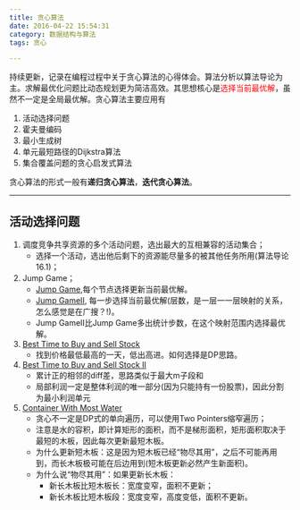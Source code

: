 ```yaml
---
title: 贪心算法
date: 2016-04-22 15:54:31
category: 数据结构与算法
tags: 贪心

---
```


持续更新，记录在编程过程中关于贪心算法的心得体会。算法分析以算法导论为主。求解最优化问题比动态规划更为简洁高效。其思想核心是<font color=red>选择当前最优解</font>，虽然不一定是全局最优解。贪心算法主要应用有
1. 活动选择问题
2. 霍夫曼编码
3. 最小生成树
4. 单元最短路径的Dijkstra算法
5. 集合覆盖问题的贪心启发式算法

贪心算法的形式一般有**递归贪心算法**，**迭代贪心算法**。

---

## 活动选择问题

1. 调度竞争共享资源的多个活动问题，选出最大的互相兼容的活动集合；
	+ 选择一个活动，选出他后剩下的资源能尽量多的被其他任务所用(算法导论16.1)；
2. Jump Game；
	+ [Jump Game](https://github.com/applefishsky009/LeetCode/blob/master/55%20-%20Jump%20Game/55%20-%20Jump%20Game%20%20.cpp),每个节点选择更新当前最优解。
	+ [Jump GameⅡ](https://github.com/applefishsky009/LeetCode/blob/master/45%20-%20Jump%20Game%20II/45%20-%20Jump%20Game%20II.cpp), 每一步选择当前最优解(层数，是一层一一层映射的关系，怎么感觉是在广搜？!)。
	+ Jump GameⅡ比Jump Game多出统计步数，在这个映射范围内选择最优解。
3. [Best Time to Buy and Sell Stock](https://github.com/applefishsky009/LeetCode/blob/master/121%20-%20Best%20Time%20to%20Buy%20and%20Sell%20Stock/121%20-%20Best%20Time%20to%20Buy%20and%20Sell%20Stock.cpp)
	+ 找到价格最低最高的一天，低出高进。如何选择是DP思路。
4. [Best Time to Buy and Sell Stock II](https://github.com/applefishsky009/LeetCode/blob/master/122%20-%20Best%20Time%20to%20Buy%20and%20Sell%20Stock%20II/122%20-%20Best%20Time%20to%20Buy%20and%20Sell%20Stock%20II.cpp)
	+ 累计正的相邻的diff差，思路类似于最大m子段和
	+ 局部利润一定是整体利润的唯一部分(因为只能持有一份股票)，因此分割为最小利润单元
5. [Container With Most Water](https://github.com/applefishsky009/LeetCode/blob/master/11%20-%20Container%20With%20Most%20Water/11%20-%20Container%20With%20Most%20Water.cpp)
	+ 贪心不一定是DP式的单向遍历，可以使用Two Pointers缩窄遍历；
	+ 注意是水的容积，即计算矩形的面积，而不是梯形面积，矩形面积取决于最短的木板，因此每次更新最短木板。
	+ 为什么更新短木板：这是因为短木板已经“物尽其用”，之后不可能再用到，而长木板极可能在后边用到(短木板更新必然产生新面积)。
	+ 为什么说“物尽其用”：如果更新长木板：
		+ 新长木板比短木板长：宽度变窄，面积不更新；
		+ 新长木板比短木板段：宽度变窄，高度变低，面积不更新。
